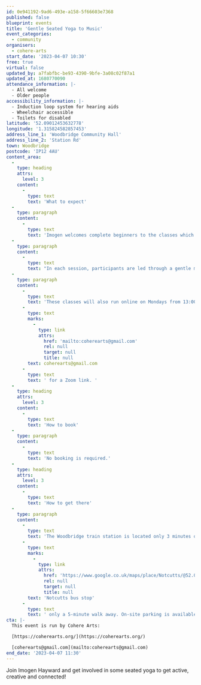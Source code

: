 ```yaml
---
id: 0e941192-9ad6-493e-a158-5f66603e7368
published: false
blueprint: events
title: 'Gentle Seated Yoga to Music'
event_categories:
  - community
organisers:
  - cohere-arts
start_date: '2023-04-07 10:30'
free: true
virtual: false
updated_by: a7fabfbc-be93-4390-9bfe-3a08c02f87a1
updated_at: 1680770090
attendance_information: |-
  - All welcome
  - Older people
accessibility_information: |-
  - Induction loop system for hearing aids
  - Wheelchair accessible 
  - Toilets for disabled
latitude: '52.09012453632778'
longitude: '1.315824582857453'
address_line_1: 'Woodbridge Community Hall'
address_line_2: 'Station Rd'
town: Woodbridge
postcode: 'IP12 4AU'
content_area:
  -
    type: heading
    attrs:
      level: 3
    content:
      -
        type: text
        text: 'What to expect'
  -
    type: paragraph
    content:
      -
        type: text
        text: 'Imogen welcomes complete beginners to the classes which are carefully designed to promote self-care whilst improving physical and mental wellbeing. Sessions are completely free to attend and do not require pre-booking or any special clothes or equipment.'
  -
    type: paragraph
    content:
      -
        type: text
        text: "In each session, participants are led through a gentle movement and class to relaxing music, with all activity taking place seated on a chair. There is also time to unwind and connect socially over a cuppa or cool drink after the activity.\_All participants are welcome to bring along a partner, friend, or loved one."
  -
    type: paragraph
    content:
      -
        type: text
        text: 'These classes will also run online on Mondays from 13:00 to 14:00. Please email '
      -
        type: text
        marks:
          -
            type: link
            attrs:
              href: 'mailto:coherearts@gmail.com'
              rel: null
              target: null
              title: null
        text: coherearts@gmail.com
      -
        type: text
        text: ' for a Zoom link. '
  -
    type: heading
    attrs:
      level: 3
    content:
      -
        type: text
        text: 'How to book'
  -
    type: paragraph
    content:
      -
        type: text
        text: 'No booking is required.'
  -
    type: heading
    attrs:
      level: 3
    content:
      -
        type: text
        text: 'How to get there'
  -
    type: paragraph
    content:
      -
        type: text
        text: 'The Woodbridge train station is located only 3 minutes on foot and there is also a '
      -
        type: text
        marks:
          -
            type: link
            attrs:
              href: 'https://www.google.co.uk/maps/place/Notcutts/@52.0903331,1.3107576,19.15z/data=!4m22!1m16!4m15!1m6!1m2!1s0x47d99c878842e4c5:0x75827da4aafb2570!2sNotcutts,+Woodbridge+IP12+4AE!2m2!1d1.310729!2d52.090389!1m6!1m2!1s0x47d99c86720e2571:0xdc6b496391b51846!2sWoodbridge+Community+Hall,+Station+Rd,+Woodbridge+IP12+4AU!2m2!1d1.3158675!2d52.0900059!3e2!3m4!1s0x47d99c878842e4c5:0x75827da4aafb2570!8m2!3d52.090389!4d1.310729'
              rel: null
              target: null
              title: null
        text: 'Notcutts bus stop'
      -
        type: text
        text: ' only a 5-minute walk away. On-site parking is available at the community centre. '
cta: |-
  This event is run by Cohere Arts:

  [https://coherearts.org/](https://coherearts.org/)

  [coherearts@gmail.com](mailto:coherearts@gmail.com)
end_date: '2023-04-07 11:30'
---
```

Join Imogen Hayward and get involved in some seated yoga to get active, creative and connected!